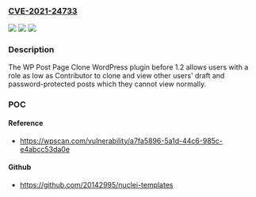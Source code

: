 ### [CVE-2021-24733](https://cve.mitre.org/cgi-bin/cvename.cgi?name=CVE-2021-24733)
![](https://img.shields.io/static/v1?label=Product&message=WP%20Post%20Page%20Clone&color=blue)
![](https://img.shields.io/static/v1?label=Version&message=1.2%3C%201.2%20&color=brighgreen)
![](https://img.shields.io/static/v1?label=Vulnerability&message=CWE-863%20Incorrect%20Authorization&color=brighgreen)

### Description

The WP Post Page Clone WordPress plugin before 1.2 allows users with a role as low as Contributor to clone and view other users' draft and password-protected posts which they cannot view normally.

### POC

#### Reference
- https://wpscan.com/vulnerability/a7fa5896-5a1d-44c6-985c-e4abcc53da0e

#### Github
- https://github.com/20142995/nuclei-templates

